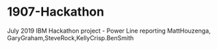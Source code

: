 # 1907-Hackathon
July 2019 IBM Hackathon project - Power Line reporting MattHouzenga, GaryGraham,SteveRock,KellyCrisp.BenSmith
